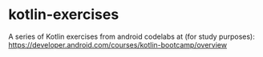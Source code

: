 # kotlin-exercises
A series of Kotlin exercises from android codelabs at (for study purposes): https://developer.android.com/courses/kotlin-bootcamp/overview
